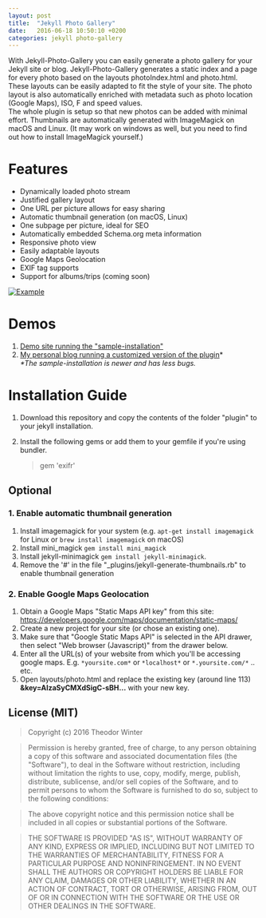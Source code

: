 ```yaml
---
layout: post
title:  "Jekyll Photo Gallery"
date:   2016-06-18 10:50:10 +0200
categories: jekyll photo-gallery
---
```

With Jekyll-Photo-Gallery you can easily generate a photo gallery for your Jekyll site or blog.
Jekyll-Photo-Gallery generates a static index and a page for every photo based on the layouts photoIndex.html and photo.html.
These layouts can be easily adapted to fit the style of your site. The photo layout is also automatically enriched with metadata
such as photo location (Google Maps), ISO, F and speed values.  
The whole plugin is setup so that new photos can be added with minimal effort. Thumbnails are automatically generated with ImageMagick on macOS and Linux. (It may work on windows as well,
but you need to find out how to install ImageMagick yourself.)

# Features

+ Dynamically loaded photo stream
+ Justified gallery layout
+ One URL per picture allows for easy sharing
+ Automatic thumbnail generation (on macOS, Linux)
+ One subpage per picture, ideal for SEO
+ Automatically embedded Schema.org meta information
+ Responsive photo view
+ Easily adaptable layouts
+ Google Maps Geolocation
+ EXIF tag supports
+ Support for albums/trips (coming soon)

[![Example](https://raw.githubusercontent.com/aerobless/jekyll-photo-gallery/master/example.jpg)](http://w1nter.com/jekyll-photo-gallery/photography/)

# Demos

1. [Demo site running the "sample-installation"](http://w1nter.com/jekyll-photo-gallery/photography/)
2. [My personal blog running a customized version of the plugin](https://theowinter.ch/photography/)\*  
*\*The sample-installation is newer and has less bugs.*

# Installation Guide

1. Download this repository and copy the contents of the folder "plugin" to your jekyll installation.
2. Install the following gems or add them to your gemfile if you're using bundler.

    > gem 'exifr'


## Optional

### 1. Enable automatic thumbnail generation

1. Install imagemagick for your system (e.g. `apt-get install imagemagick` for Linux or `brew install imagemagick` on macOS)
2. Install mini_magick `gem install mini_magick`
3. Install jekyll-minimagick `gem install jekyll-minimagick`.
4. Remove the '#' in the file "_plugins/jekyll-generate-thumbnails.rb" to enable thumbnail generation

### 2. Enable Google Maps Geolocation

1. Obtain a Google Maps "Static Maps API key" from this site: https://developers.google.com/maps/documentation/static-maps/
  1. Create a new project for your site (or chose an existing one).
  2. Make sure that "Google Static Maps API" is selected in the API drawer, then select "Web browser (Javascript)" from the drawer below.
  3. Enter all the URL(s) of your website from which you'll be accessing google maps. E.g. `*yoursite.com*` or `*localhost*` or `*.yoursite.com/*` .. etc.
2. Open layouts/photo.html and replace the existing key (around line 113) **&key=AIzaSyCMXdSigC-sBH...** with your new key.

## License (MIT)
 > Copyright (c) 2016 Theodor Winter

 > Permission is hereby granted, free of charge, to any person obtaining a copy
 of this software and associated documentation files (the "Software"), to deal
 in the Software without restriction, including without limitation the rights
 to use, copy, modify, merge, publish, distribute, sublicense, and/or sell
 copies of the Software, and to permit persons to whom the Software is
 furnished to do so, subject to the following conditions:

 > The above copyright notice and this permission notice shall be included in
 all copies or substantial portions of the Software.

 > THE SOFTWARE IS PROVIDED "AS IS", WITHOUT WARRANTY OF ANY KIND, EXPRESS OR
 IMPLIED, INCLUDING BUT NOT LIMITED TO THE WARRANTIES OF MERCHANTABILITY,
 FITNESS FOR A PARTICULAR PURPOSE AND NONINFRINGEMENT. IN NO EVENT SHALL THE
 AUTHORS OR COPYRIGHT HOLDERS BE LIABLE FOR ANY CLAIM, DAMAGES OR OTHER
 LIABILITY, WHETHER IN AN ACTION OF CONTRACT, TORT OR OTHERWISE, ARISING FROM,
 OUT OF OR IN CONNECTION WITH THE SOFTWARE OR THE USE OR OTHER DEALINGS IN
 THE SOFTWARE.
